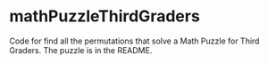# mathPuzzleThirdGraders
Code for find all the permutations that solve a Math Puzzle for Third Graders. The puzzle is in the README.
